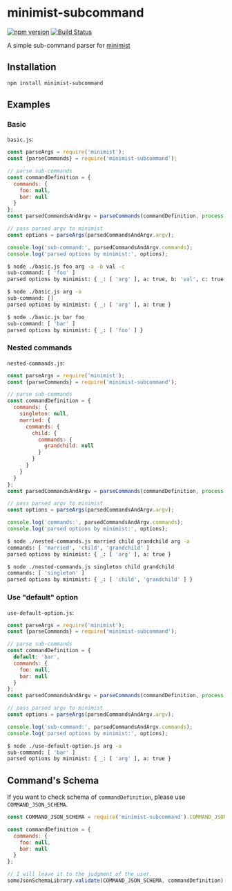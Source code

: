 # minimist-subcommand

[![npm version](https://badge.fury.io/js/minimist-subcommand.svg)](http://badge.fury.io/js/minimist-subcommand)
[![Build Status](https://travis-ci.org/kjirou/minimist-subcommand.svg?branch=master)](https://travis-ci.org/kjirou/minimist-subcommand)

A simple sub-command parser for [minimist](https://www.npmjs.com/package/minimist)


## Installation

```bash
npm install minimist-subcommand
```


## Examples

### Basic

`basic.js`:

```js
const parseArgs = require('minimist');
const {parseCommands} = require('minimist-subcommand');

// parse sub-commands
const commandDefinition = {
  commands: {
    foo: null,
    bar: null
  }
};
const parsedCommandsAndArgv = parseCommands(commandDefinition, process.argv.slice(2));

// pass parsed argv to minimist
const options = parseArgs(parsedCommandsAndArgv.argv);

console.log('sub-command:', parsedCommandsAndArgv.commands);
console.log('parsed options by minimist:', options);
```

```bash
$ node ./basic.js foo arg -a -b val -c
sub-command: [ 'foo' ]
parsed options by minimist: { _: [ 'arg' ], a: true, b: 'val', c: true }
```

```bash
$ node ./basic.js arg -a
sub-command: []
parsed options by minimist: { _: [ 'arg' ], a: true }
```

```bash
$ node ./basic.js bar foo
sub-command: [ 'bar' ]
parsed options by minimist: { _: [ 'foo' ] }
```

### Nested commands

`nested-commands.js`:

```js
const parseArgs = require('minimist');
const {parseCommands} = require('minimist-subcommand');

// parse sub-commands
const commandDefinition = {
  commands: {
    singleton: null,
    married: {
      commands: {
        child: {
          commands: {
            grandchild: null
          }
        }
      }
    }
  }
};
const parsedCommandsAndArgv = parseCommands(commandDefinition, process.argv.slice(2));

// pass parsed argv to minimist
const options = parseArgs(parsedCommandsAndArgv.argv);

console.log('commands:', parsedCommandsAndArgv.commands);
console.log('parsed options by minimist:', options);
```

```bash
$ node ./nested-commands.js married child grandchild arg -a
commands: [ 'married', 'child', 'grandchild' ]
parsed options by minimist: { _: [ 'arg' ], a: true }
```

```bash
$ node ./nested-commands.js singleton child grandchild
commands: [ 'singleton' ]
parsed options by minimist: { _: [ 'child', 'grandchild' ] }
```

### Use "default" option

`use-default-option.js`:

```js
const parseArgs = require('minimist');
const {parseCommands} = require('minimist-subcommand');

// parse sub-commands
const commandDefinition = {
  default: 'bar',
  commands: {
    foo: null,
    bar: null
  }
};
const parsedCommandsAndArgv = parseCommands(commandDefinition, process.argv.slice(2));

// pass parsed argv to minimist
const options = parseArgs(parsedCommandsAndArgv.argv);

console.log('sub-command:', parsedCommandsAndArgv.commands);
console.log('parsed options by minimist:', options);
```

```bash
$ node ./use-default-option.js arg -a
sub-command: [ 'bar' ]
parsed options by minimist: { _: [ 'arg' ], a: true }
```


## Command's Schema

If you want to check schema of `commandDefinition`, please use `COMMAND_JSON_SCHEMA`.

```js
const COMMAND_JSON_SCHEMA = require('minimist-subcommand').COMMAND_JSON_SCHEMA;

const commandDefinition = {
  commands: {
    foo: null,
    bar: null
  }
};

// I will leave it to the judgment of the user.
someJsonSchemaLibrary.validate(COMMAND_JSON_SCHEMA, commandDefinition);
```
